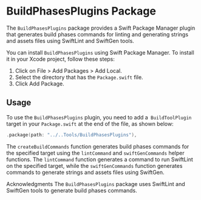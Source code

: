 # BuildPhasesPlugins Package
The `BuildPhasesPlugins` package provides a Swift Package Manager plugin that generates build phases commands for linting and generating strings and assets files using SwiftLint and SwiftGen tools.

You can install `BuildPhasesPlugins` using Swift Package Manager. To install it in your Xcode project, follow these steps:

1. Click on File > Add Packages > Add Local.
2. Select the directory that has the `Package.swift` file.
3. Click Add Package.

## Usage
To use the `BuildPhasesPlugins` plugin, you need to add a` BuildToolPlugin` target in your `Package.swift` at the end of the file, as shown below:
```swift
.package(path: "../..Tools/BuildPhasesPlugins"),
```

The `createBuildCommands` function generates build phases commands for the specified target using the `lintCommand` and `swiftGenCommands` helper functions. The `lintCommand` function generates a command to run SwiftLint on the specified target, while the `swiftGenCommands` function generates commands to generate strings and assets files using SwiftGen.

Acknowledgments
The `BuildPhasesPlugins` package uses SwiftLint and SwiftGen tools to generate build phases commands.



